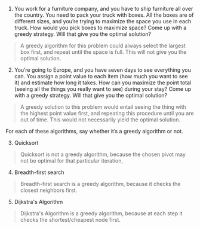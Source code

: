 1. You work for a furniture company, and you have to ship furniture all over the country. You need to pack your truck with boxes. All the boxes are of different sizes, and you’re trying to maximize the space you use in each truck. How would you pick boxes to maximize space? Come up with a greedy strategy. Will that give you the optimal solution?

  > A greedy algorithm for this problem could always select the largest box first, and repeat until the space is full. This will not give you the optimal solution.

2. You’re going to Europe, and you have seven days to see everything you can. You assign a point value to each item (how much you want to see it) and estimate how long it takes. How can you maximize the point total (seeing all the things you really want to see) during your stay? Come up with a greedy strategy. Will that give you the optimal solution?

  > A greedy solution to this problem would entail seeing the thing with the highest point value first, and repeating this procedure until you are out of time. This would not necessarily yield the optimal solution.

For each of these algorithms, say whether it’s a greedy algorithm or not.

3. Quicksort

  > Quicksort is not a greedy algorithm, because the chosen pivot may not be optimal for that particular iteration,

4. Breadth-first search

  > Breadth-first search is a greedy algorithm, because it checks the closest neighbors first.

5. Dijkstra's Algorithm

  > Dijkstra's Algorithm is a greedy algorithm, because at each step it checks the shortest/cheapest node first.
